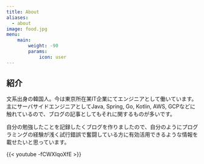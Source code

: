 ```yaml
---
title: About
aliases:
  - about
image: food.jpg
menu:
    main: 
        weight: -90
        params:
            icon: user
---
```


## 紹介

文系出身の韓国人。今は東京所在某IT企業にてエンジニアとして働いています。主にサーバサイドエンジニアとしてJava, Spring, Go, Kotlin, AWS, GCPなどに触れているので、ブログの記事としてもそれに関するものが多いです。

自分の勉強したことを記録したくブログを作りましたので、自分のようにプログラミングの経験が浅く試行錯誤で奮闘している方に有効活用できるような情報を載せたいと思っています。

{{< youtube -fCWXIqoXfE >}}